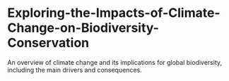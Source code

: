# Exploring-the-Impacts-of-Climate-Change-on-Biodiversity-Conservation
An overview of climate change and its implications for global biodiversity, including the main drivers and consequences.
